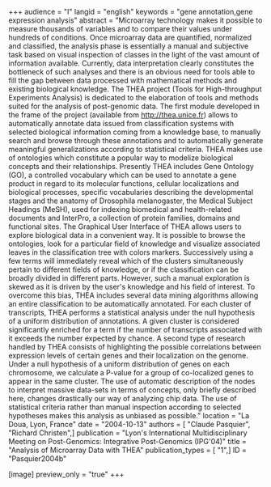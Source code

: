 +++
audience = "I"
langid = "english"
keywords = "gene annotation,gene expression analysis"
abstract = "Microarray technology makes it possible to measure thousands of variables and to compare their values under hundreds of conditions. Once microarray data are quantified, normalized and classified, the analysis phase is essentially a manual and subjective task based on visual inspection of classes in the light of the vast amount of information available. Currently, data interpretation clearly constitutes the bottleneck of such analyses and there is an obvious need for tools able to fill the gap between data processed with mathematical methods and existing biological knowledge. The THEA project (Tools for High-throughput Experiments Analysis) is dedicated to the elaboration of tools and methods suited for the analysis of post-genomic data. The first module developed in the frame of the project (available from http://thea.unice.fr) allows to automatically annotate data issued from classification systems with selected biological information coming from a knowledge base, to manually search and browse through these annotations and to automatically generate meaningful generalizations according to statistical criteria. THEA makes use of ontologies which constitute a popular way to modelize biological concepts and their relationships. Presently THEA includes Gene Ontology (GO), a controlled vocabulary which can be used to annotate a gene product in regard to its molecular functions, cellular localizations and biological processes, specific vocabularies describing the developmental stages and the anatomy of Drosophila melanogaster, the Medical Subject Headings (MeSH), used for indexing biomedical and health-related documents and InterPro, a collection of protein families, domains and functional sites. The Graphical User Interface of THEA allows users to explore biological data in a convenient way. It is possible to browse the ontologies, look for a particular field of knowledge and visualize associated leaves in the classification tree with colors markers. Successively using a few terms will immediately reveal which of the clusters simultaneously pertain to different fields of knowledge, or if the classification can be broadly divided in different parts. However, such a manual exploration is skewed as it is driven by the user's knowledge and his field of interest. To overcome this bias, THEA includes several data mining algorithms allowing an entire classification to be automatically annotated. For each cluster of transcripts, THEA performs a statistical analysis under the null hypothesis of a uniform distribution of annotations. A given cluster is considered significantly enriched for a term if the number of transcripts associated with it exceeds the number expected by chance. A second type of research handled by THEA consists of highlighting the possible correlations between expression levels of certain genes and their localization on the genome. Under a null hypothesis of a uniform distribution of genes on each chromosome, we calculate a P-value for a group of co-localized genes to appear in the same cluster. The use of automatic description of the nodes to interpret massive data-sets in terms of concepts, only briefly described here, changes drastically our way of analyzing chip data. The use of statistical criteria rather than manual inspection according to selected hypotheses makes this analysis as unbiased as possible."
location = "La Doua, Lyon, France"
date = "2004-10-13"
authors = [ "Claude Pasquier", "Richard Christen",]
publication = "Lyon's International Multidisciplinary Meeting on Post-Genomics: Integrative Post-Genomics (IPG'04)"
title = "Analysis of Microarray Data with THEA"
publication_types = [ "1",]
ID = "Pasquier2004b"

[image]
preview_only = "true"
+++
